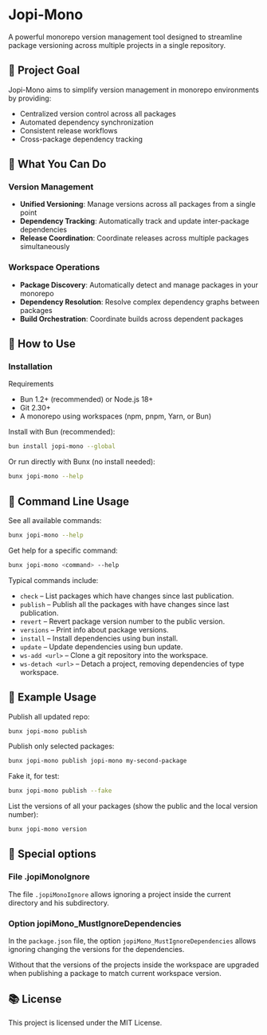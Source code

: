 # Jopi-Mono

A powerful monorepo version management tool designed to streamline package versioning across multiple projects in a single repository.

## 🎯 Project Goal

Jopi-Mono aims to simplify version management in monorepo environments by providing:
- Centralized version control across all packages
- Automated dependency synchronization
- Consistent release workflows
- Cross-package dependency tracking

## 🚀 What You Can Do

### Version Management
- **Unified Versioning**: Manage versions across all packages from a single point
- **Dependency Tracking**: Automatically track and update inter-package dependencies
- **Release Coordination**: Coordinate releases across multiple packages simultaneously

### Workspace Operations
- **Package Discovery**: Automatically detect and manage packages in your monorepo
- **Dependency Resolution**: Resolve complex dependency graphs between packages
- **Build Orchestration**: Coordinate builds across dependent packages

## 📖 How to Use

### Installation

Requirements
- Bun 1.2+ (recommended) or Node.js 18+
- Git 2.30+
- A monorepo using workspaces (npm, pnpm, Yarn, or Bun)

Install with Bun (recommended):
````sh
bun install jopi-mono --global
````
Or run directly with Bunx (no install needed):
```sh
bunx jopi-mono --help
```

## 📝 Command Line Usage

See all available commands:
```sh
bunx jopi-mono --help
```

Get help for a specific command:
```sh
bunx jopi-mono <command> --help
```

Typical commands include:
- `check` – List packages which have changes since last publication.
- `publish` – Publish all the packages with have changes since last publication.
- `revert` – Revert package version number to the public version.
- `versions` – Print info about package versions.
- `install` – Install dependencies using bun install.
- `update` – Update dependencies using bun update.
- `ws-add <url>` – Clone a git repository into the workspace.
- `ws-detach <url>` – Detach a project, removing dependencies of type workspace.

## 📝 Example Usage

Publish all updated repo:
```sh
bunx jopi-mono publish
```

Publish only selected packages:
```sh
bunx jopi-mono publish jopi-mono my-second-package
```

Fake it, for test:
```sh
bunx jopi-mono publish --fake
```

List the versions of all your packages (show the public and the local version number):
```sh
bunx jopi-mono version
```

## 📝 Special options

### File .jopiMonoIgnore

The file `.jopiMonoIgnore` allows ignoring a project inside the current directory and his subdirectory. 

### Option jopiMono_MustIgnoreDependencies

In the `package.json` file, the option `jopiMono_MustIgnoreDependencies` allows ignoring changing the versions for the dependencies.

Without that the versions of the projects inside the workspace are upgraded when publishing a package to match current workspace version.  

## 📚 License

This project is licensed under the MIT License.